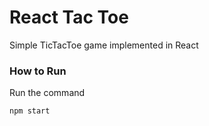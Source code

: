 # React Tac Toe
Simple TicTacToe game implemented in React

### How to Run
Run the command
```
npm start
```
